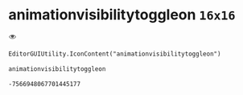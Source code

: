 # animationvisibilitytoggleon `16x16`
<img src="/img/animationvisibilitytoggleon.png" width=16 height=16>

``` CSharp
EditorGUIUtility.IconContent("animationvisibilitytoggleon")
```
```
animationvisibilitytoggleon
```
```
-7566948067701445177
```
